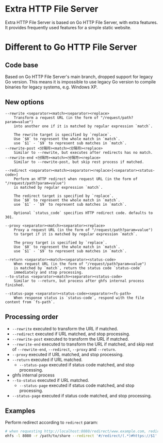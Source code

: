 # Extra HTTP File Server

Extra HTTP File Server is based on Go HTTP File Server, with extra features.
It provides frequently used features for a simple static website.

# Different to Go HTTP File Server

## Code base

Based on Go HTTP File Server's main branch, dropped support for legacy Go version.
This means it is impossible to use legacy Go version to compile binaries for legacy systems, e.g. Windows XP.

## New options

```
--rewrite <separator><match><separator><replace>
    Transform a request URL (in the form of "/request/path?param=value")
    into another one if it is matched by regular expression `match`.

    The rewrite target is specified by `replace`.
    Use `$0` to represent the whole match in `match`.
    use `$1` - `$9` to represent sub matches in `match`.
--rewrite-post <分隔符><match><分隔符><replace>
    Similar to --rewrite, but executes after redirects has no match.
--rewrite-end <分隔符><match><分隔符><replace>
    Similar to --rewrite-post, but skip rest process if matched.

--redirect <separator><match><separator><replace>[<separator><status-code>]
    Perform an HTTP redirect when request URL (in the form of "/request/path?param=value")
    is matched by regular expression `match`.

    The redirect target is specified by `replace`.
    Use `$0` to represent the whole match in `match`.
    use `$1` - `$9` to represent sub matches in `match`.

    Optional `status_code` specifies HTTP redirect code. defaults to 301.

--proxy <separator><match><separator><replace>
    Proxy a request URL (in the form of "/request/path?param=value")
    to target if it is matched by regular expression `match`.

    The proxy target is specified by `replace`.
    Use `$0` to represent the whole match in `match`.
    use `$1` - `$9` to represent sub matches in `match`.

--return <separator><match><separator><status-code>
    When request URL (in the form of "/request/path?param=value")
    is matched by `match`, return the status code `status-code`
    immediately and stop processing.
--to-status <separator><match><separator><status-code>
    Similar to --return, but process after ghfs internal process finished.

--status-page <separator><status-code><separator><fs-path>
    When response status is `status-code`, respond with the file content from `fs-path`.
```

## Processing order

- `--rewrite` executed to transform the URL if matched.
- `--redirect` executed if URL matched, and stop processing.
- `--rewrite-post` executed to transform the URL if matched.
- `--rewrite-end` executed to transform the URL if matched, and skip rest of `--rewrite-end`, `--redirect`, `--proxy` and `--return`.
- `--proxy` executed if URL matched, and stop processing.
- `--return` executed if URL matched.
  - `--status-page` executed if status code matched, and stop processing.
- ghfs internal process
- `--to-status` executed if URL matched.
  - `--status-page` executed if status code matched, and stop processing.
- `--status-page` executed if status code matched, and stop processing.

## Examples

Perform redirect according to `redirect` param:

```sh
# when requesting http://localhost:8080/redirect/www.example.com, redirect to https://www.example.com
ehfs -l 8080 -r /path/to/share --redirect '#/redirect/(.*)#https://$1'
```
